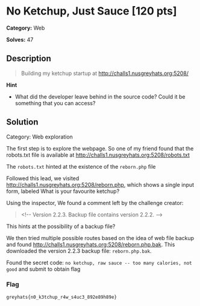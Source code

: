 # No Ketchup, Just Sauce [120 pts]

**Category:** Web

**Solves:** 47

## Description
> Building my ketchup startup at http://challs1.nusgreyhats.org:5208/

**Hint**
* What did the developer leave behind in the source code? Could it be something that you can access?

## Solution
Category: Web exploration

The first step is to explore the webpage. So one of my friend found that the robots.txt file is available at http://challs1.nusgreyhats.org:5208/robots.txt

The `robots.txt` hinted at the existence of the `reborn.php` file

Followed this lead, we visited http://challs1.nusgreyhats.org:5208/reborn.php, which shows a single input form, labeled What is your favourite ketchup?

Using the inspector, We found a comment left by the challenge creator:

> \<!-- Version 2.2.3. Backup file contains version 2.2.2. -->

This hints at the possibility of a backup file?

We then tried multiple possible routes based on the idea of web file backup and found http://challs1.nusgreyhats.org:5208/reborn.php.bak. 
This downloaded the version 2.2.3 backup file: `reborn.php.bak`.

Found the secret code: `no ketchup, raw sauce -- too many calories, not good` and submit to obtain flag

### Flag
`greyhats{n0_k3tchup_r4w_s4uc3_892e89h89e}`